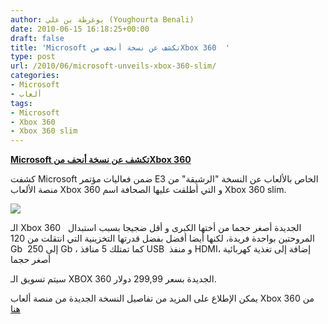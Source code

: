 ```yaml
---
author: يوغرطة بن علي (Youghourta Benali)
date: 2010-06-15 16:18:25+00:00
draft: false
title: 'Microsoft تكشف عن نسخة أنحف منXbox 360  '
type: post
url: /2010/06/microsoft-unveils-xbox-360-slim/
categories:
- Microsoft
- ألعاب
tags:
- Microsoft
- Xbox 360
- Xbox 360 slim
---
```


**[Microsoft تكشف عن نسخة أنحف منXbox 360](http://www.it-scoop.com/2010/06/microsoft-unveils-xbox-360-slim)**




كشفت Microsoft ضمن فعاليات مؤتمر E3 الخاص بالألعاب عن النسخة "الرشيقة" من منصة الألعاب Xbox 360 و التي أطلقت عليها الصحافة اسم Xbox 360 slim.




[![](http://www.it-scoop.com/wp-content/uploads/2010/06/Xbox-360-Slim.jpg)
](http://www.it-scoop.com/2010/06/microsoft-unveils-xbox-360-slim)




الـ Xbox 360  الجديدة أصغر حجما من أختها الكبرى و أقل ضجيجا بسبب استبدال  المروحتين بواحدة فريدة، لكنها أيضا أفضل بفضل قدرتها التخزينية التي انتقلت من 120 Gb  إلى 250 Gb ، كما تمتلك 5 منافذ USB  و منفذ HDMI، إضافة إلى تغذية كهربائية أصغر حجما


سيتم تسويق الـ XBOX 360 الجديدة بسعر 299,99 دولار.

يمكن الإطلاع على المزيد من تفاصيل النسخة الجديدة من منصة ألعاب Xbox 360 من [هنا](http://www.computerandvideogames.com/article.php?id=251381)
